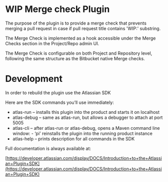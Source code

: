 # WIP Merge check Plugin

The purpose of the plugin is to provide a merge check that prevents merging a pull request in case if pull request title contains 'WIP:' substring.

The Merge Check is implemented as a hook accessible under the Merge Checks section in the Project/Repo admin UI.

The Merge Check is configurable on both Project and Repository level, following the same structure as the Bitbucket native Merge checks.

# Development

In order to rebuild the plugin use the Atlassian SDK

Here are the SDK commands you’ll use immediately:

-   atlas-run   – installs this plugin into the product and starts it on localhost
-   atlas-debug – same as atlas-run, but allows a debugger to attach at port 5005
-   atlas-cli   – after atlas-run or atlas-debug, opens a Maven command line window:
    \- ‘pi’ reinstalls the plugin into the running product instance
-   atlas-help  – prints description for all commands in the SDK

Full documentation is always available at:

[https://developer.atlassian.com/display/DOCS/Introduction+to+the+Atlassian+Plugin+SDK](https://developer.atlassian.com/display/DOCS/Introduction+to+the+Atlassian+Plugin+SDK)
